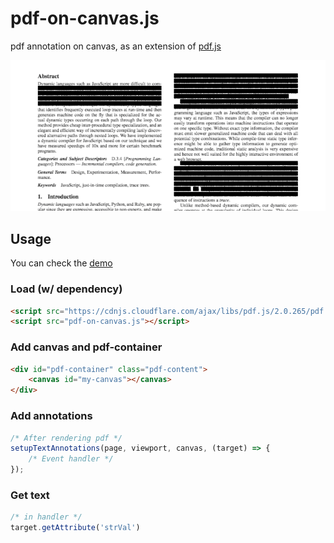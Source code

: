 # pdf-on-canvas.js
pdf annotation on canvas, as an extension of [pdf.js](https://github.com/mozilla/pdf.js)

![demo](demo/captured.png)

## Usage

You can check the [demo](https://todoaskit.github.io/pdf-on-canvas.js/demo/)

### Load (w/ dependency)
```html
<script src="https://cdnjs.cloudflare.com/ajax/libs/pdf.js/2.0.265/pdf.min.js"></script>
<script src="pdf-on-canvas.js"></script>
```

### Add canvas and pdf-container
```html
<div id="pdf-container" class="pdf-content">
    <canvas id="my-canvas"></canvas>
</div>
```

### Add annotations
```javascript
/* After rendering pdf */
setupTextAnnotations(page, viewport, canvas, (target) => {
    /* Event handler */
});
```

### Get text
```javascript
/* in handler */
target.getAttribute('strVal')
```
